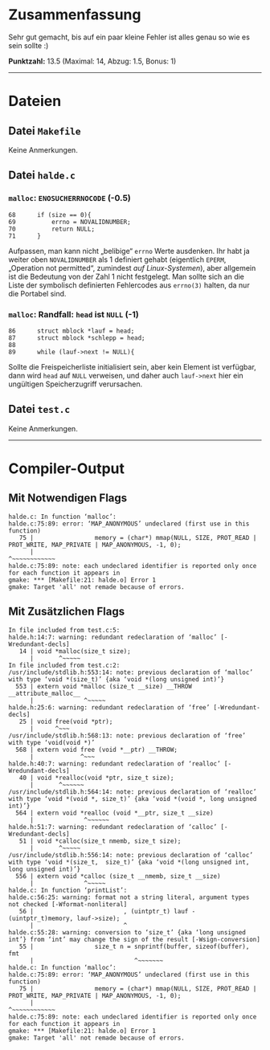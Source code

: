 

# Zusammenfassung

Sehr gut gemacht, bis auf ein paar kleine Fehler ist alles genau so
wie es sein sollte :)

**Punktzahl:** 13.5 (Maximal: 14, Abzug: 1.5, Bonus: 1)

---


# Dateien


## Datei `Makefile`

Keine Anmerkungen.


## Datei `halde.c`


### `malloc`: `ENOSUCHERRNOCODE` (-0.5)

    68  	if (size == 0){
    69  		errno = NOVALIDNUMBER;
    70  		return NULL;
    71  	}

Aufpassen, man kann nicht &bdquo;belibige&ldquo; `errno` Werte ausdenken.  Ihr
habt ja weiter oben `NOVALIDNUMBER` als 1 definiert gehabt (eigentlich
`EPERM`, &bdquo;Operation not permitted&ldquo;, zumindest *auf Linux-Systemen*),
aber allgemein ist die Bedeutung von der Zahl 1 nicht festgelegt.  Man
sollte sich an die Liste der symbolisch definierten Fehlercodes aus
`errno(3)` halten, da nur die Portabel sind.


### `malloc`: Randfall: `head` ist `NULL` (-1)

    86  	struct mblock *lauf = head;
    87  	struct mblock *schlepp = head;
    88  
    89  	while (lauf->next != NULL){

Sollte die Freispeicherliste initialisiert sein, aber kein Element ist
verfügbar, dann wird `head` auf `NULL` verweisen, und daher auch
`lauf->next` hier ein ungültigen Speicherzugriff verursachen.


## Datei `test.c`

Keine Anmerkungen.

---


# Compiler-Output


## Mit Notwendigen Flags

    halde.c: In function ‘malloc’:
    halde.c:75:89: error: ‘MAP_ANONYMOUS’ undeclared (first use in this function)
       75 |                 memory = (char*) mmap(NULL, SIZE, PROT_READ | PROT_WRITE, MAP_PRIVATE | MAP_ANONYMOUS, -1, 0);
          |                                                                                         ^~~~~~~~~~~~~
    halde.c:75:89: note: each undeclared identifier is reported only once for each function it appears in
    gmake: *** [Makefile:21: halde.o] Error 1
    gmake: Target 'all' not remade because of errors.


## Mit Zusätzlichen Flags

    In file included from test.c:5:
    halde.h:14:7: warning: redundant redeclaration of ‘malloc’ [-Wredundant-decls]
       14 | void *malloc(size_t size);
          |       ^~~~~~
    In file included from test.c:2:
    /usr/include/stdlib.h:553:14: note: previous declaration of ‘malloc’ with type ‘void *(size_t)’ {aka ‘void *(long unsigned int)’}
      553 | extern void *malloc (size_t __size) __THROW __attribute_malloc__
          |              ^~~~~~
    halde.h:25:6: warning: redundant redeclaration of ‘free’ [-Wredundant-decls]
       25 | void free(void *ptr);
          |      ^~~~
    /usr/include/stdlib.h:568:13: note: previous declaration of ‘free’ with type ‘void(void *)’
      568 | extern void free (void *__ptr) __THROW;
          |             ^~~~
    halde.h:40:7: warning: redundant redeclaration of ‘realloc’ [-Wredundant-decls]
       40 | void *realloc(void *ptr, size_t size);
          |       ^~~~~~~
    /usr/include/stdlib.h:564:14: note: previous declaration of ‘realloc’ with type ‘void *(void *, size_t)’ {aka ‘void *(void *, long unsigned int)’}
      564 | extern void *realloc (void *__ptr, size_t __size)
          |              ^~~~~~~
    halde.h:51:7: warning: redundant redeclaration of ‘calloc’ [-Wredundant-decls]
       51 | void *calloc(size_t nmemb, size_t size);
          |       ^~~~~~
    /usr/include/stdlib.h:556:14: note: previous declaration of ‘calloc’ with type ‘void *(size_t,  size_t)’ {aka ‘void *(long unsigned int,  long unsigned int)’}
      556 | extern void *calloc (size_t __nmemb, size_t __size)
          |              ^~~~~~
    halde.c: In function ‘printList’:
    halde.c:56:25: warning: format not a string literal, argument types not checked [-Wformat-nonliteral]
       56 |                         , (uintptr_t) lauf - (uintptr_t)memory, lauf->size);
          |                         ^
    halde.c:55:28: warning: conversion to ‘size_t’ {aka ‘long unsigned int’} from ‘int’ may change the sign of the result [-Wsign-conversion]
       55 |                 size_t n = snprintf(buffer, sizeof(buffer), fmt
          |                            ^~~~~~~~
    halde.c: In function ‘malloc’:
    halde.c:75:89: error: ‘MAP_ANONYMOUS’ undeclared (first use in this function)
       75 |                 memory = (char*) mmap(NULL, SIZE, PROT_READ | PROT_WRITE, MAP_PRIVATE | MAP_ANONYMOUS, -1, 0);
          |                                                                                         ^~~~~~~~~~~~~
    halde.c:75:89: note: each undeclared identifier is reported only once for each function it appears in
    gmake: *** [Makefile:21: halde.o] Error 1
    gmake: Target 'all' not remade because of errors.

